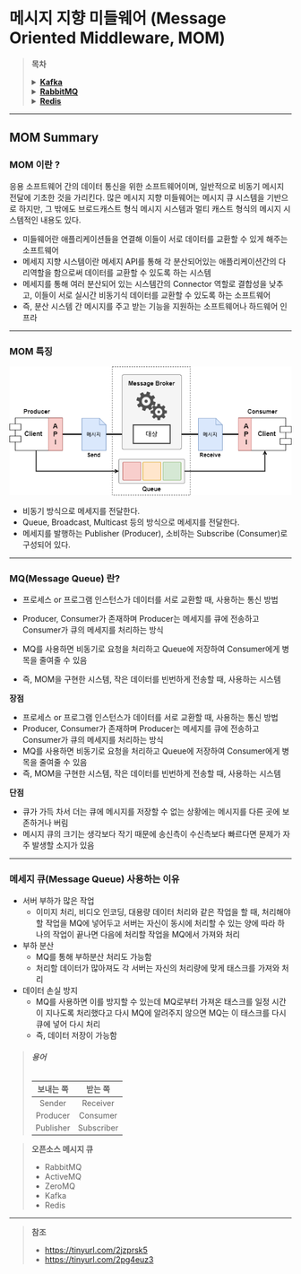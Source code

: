 # 메시지 지향 미들웨어 (Message Oriented Middleware, MOM)

> **목차**
>
> <details>
> <summary><strong><a href="./Kafka/README.md">Kafka</a></strong></summary>
>  <!-- -->
> </details>
>
> <details>
> <summary><strong><a href="./RabbitMQ/README.md">RabbitMQ</a></strong></summary>
>  <!-- -->
> </details>
>
> <details>
> <summary><a href="https://github.com/kos5667/Redis-Doc"><strong>Redis</strong></a></summary>
>  <!-- -->
> </details>

---

## MOM Summary

### **MOM 이란 ?**

응용 소프트웨어 간의 데이터 통신을 위한 소프트웨어이며, 일반적으로 비동기 메시지 전달에 기초한 것을 가리킨다. 많은 메시지 지향 미들웨어는 메시지 큐 시스템을 기반으로 하지만, 그 밖에도 브로드캐스트 형식 메시지 시스템과 멀티 캐스트 형식의 메시지 시스템적인 내용도 있다.

- 미들웨어란 애플리케이션들을 연결해 이들이 서로 데이터를 교환할 수 있게 해주는 소프트웨어
- 메세지 지향 시스템이란 메세지 API를 통해 각 분산되어있는 애플리케이션간의 다리역할을 함으로써 데이터를 교환할 수 있도록 하는 시스템
- 메세지를 통해 여러 분산되어 있는 시스템간의 Connector 역할로 결합성을 낮추고, 이들이 서로 실시간 비동기식 데이터를 교환할 수 있도록 하는 소프트웨어
- 즉, 분산 시스템 간 메시지를 주고 받는 기능을 지원하는 소프트웨어나 하드웨어 인프라

---

### **MOM 특징**

<p align="center"><img src="./image/mom.png"></p>

- 비동기 방식으로 메세지를 전달한다.
- Queue, Broadcast, Multicast 등의 방식으로 메세지를 전달한다.
- 메세지를 발행하는 Publisher (Producer), 소비하는 Subscribe (Consumer)로 구성되어 있다.

---

### **MQ(Message Queue) 란?**

- 프로세스 or 프로그램 인스턴스가 데이터를 서로 교환할 때, 사용하는 통신 방법
- Producer, Consumer가 존재하며 Producer는 메세지를 큐에 전송하고 Consumer가 큐의 메세지를 처리하는 방식
- MQ를 사용하면 비동기로 요청을 처리하고 Queue에 저장하여 Consumer에게 병목을 줄여줄 수 있음

- 즉, MOM을 구현한 시스템, 작은 데이터를 빈번하게 전송할 때, 사용하는 시스템

**장점**

- 프로세스 or 프로그램 인스턴스가 데이터를 서로 교환할 때, 사용하는 통신 방법
- Producer, Consumer가 존재하며 Producer는 메세지를 큐에 전송하고 Consumer가 큐의 메세지를 처리하는 방식
- MQ를 사용하면 비동기로 요청을 처리하고 Queue에 저장하여 Consumer에게 병목을 줄여줄 수 있음
- 즉, MOM을 구현한 시스템, 작은 데이터를 빈번하게 전송할 때, 사용하는 시스템

**단점**

- 큐가 가득 차서 더는 큐에 메시지를 저장할 수 없는 상황에는 메시지를 다른 곳에 보존하거나 버림
- 메시지 큐의 크기는 생각보다 작기 때문에 송신측이 수신측보다 빠르다면 문제가 자주 발생할 소지가 있음

---

### 메세지 큐(Message Queue) 사용하는 이유

- 서버 부하가 많은 작업
  - 이미지 처리, 비디오 인코딩, 대용량 데이터 처리와 같은 작업을 할 때, 처리해야할 작업을 MQ에 넣어두고 서버는 자신이 동시에 처리할 수 있는 양에 따라 하나의 작업이 끝나면 다음에 처리할 작업을 MQ에서 가져와 처리
- 부하 분산
  - MQ를 통해 부하분산 처리도 가능함
  - 처리할 데이터가 많아져도 각 서버는 자신의 처리량에 맞게 태스크를 가져와 처리
- 데이터 손실 방지
  - MQ를 사용하면 이를 방지할 수 있는데 MQ로부터 가져온 태스크를 일정 시간이 지나도록 처리했다고 다시 MQ에 알려주지 않으면 MQ는 이 태스크를 다시 큐에 넣어 다시 처리
  - 즉, 데이터 저장이 가능함



> ###### **용어**
>
> | 보내는 쪽 |  받는 쪽   |
> | :-------: | :--------: |
> |  Sender   |  Receiver  |
> | Producer  |  Consumer  |
> | Publisher | Subscriber |



> **오픈소스 메시지 큐**
>
> - RabbitMQ
> - ActiveMQ
> - ZeroMQ
> - Kafka
> - Redis
>

---

> **참조**
>
> - https://tinyurl.com/2jzprsk5
> - https://tinyurl.com/2pg4euz3